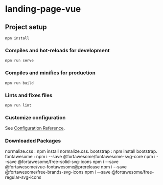 # landing-page-vue

## Project setup

```
npm install
```

### Compiles and hot-reloads for development

```
npm run serve
```

### Compiles and minifies for production

```
npm run build
```

### Lints and fixes files

```
npm run lint
```

### Customize configuration

See [Configuration Reference](https://cli.vuejs.org/config/).

### Downloaded Packages

normalize.css : npm install normalize.css.
bootstrap : npm install bootstrap.
fontawesome : npm i --save @fortawesome/fontawesome-svg-core
              npm i --save @fortawesome/free-solid-svg-icons
              npm i --save @fortawesome/vue-fontawesome@prerelease
              npm i --save @fortawesome/free-brands-svg-icons
              npm i --save @fortawesome/free-regular-svg-icons

